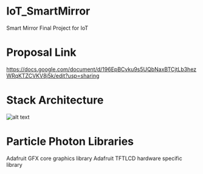 # IoT_SmartMirror
Smart Mirror Final Project for IoT

# Proposal Link
https://docs.google.com/document/d/196EpBCvku9s5UQbNaxBTCjtLb3hezWRqKTZCVKV8j5k/edit?usp=sharing

# Stack Architecture 

![alt text](https://lh6.googleusercontent.com/Ovd4ILooFkyg2HWsLv2IHRaOsAexFB4da6ePj1Kbmw3zNGTC9k81P05SbEsUXcPh8RptKkEmbwrHqXd2uRWU=w2880-h1560-rwg "Stack Diagram")


# Particle Photon Libraries 
Adafruit GFX core graphics library
Adafruit TFTLCD hardware specific library

